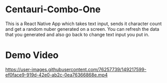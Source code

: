 # Centauri-Combo-One
This is a React Native App which takes text input, sends it character count and get a random nuber generated on a screen. You can refresh the data that you generated and also go back to change text input you put in.
# Demo Video
https://user-images.githubusercontent.com/76257739/149217599-ef0face9-919d-42e0-ab2c-0ea76366868e.mp4
